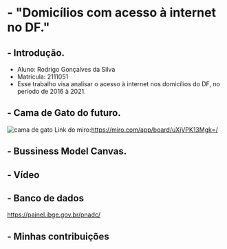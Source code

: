 # - "Domicílios com acesso à internet no DF."

## - Introdução.
- Aluno: Rodrigo Gonçalves da Silva
- Matrícula: 2111051
- Esse trabalho visa analisar o acesso à internet nos domicílios do DF, no período de 2016 à 2021.

## - Cama de Gato do futuro.
![cama de gato](https://user-images.githubusercontent.com/116168650/197582906-2e7375bc-abf7-4a99-942c-537705f79548.png)
Link do miro:https://miro.com/app/board/uXjVPK13Mgk=/

## - Bussiness Model Canvas.


## - Vídeo


## - Banco de dados 
https://painel.ibge.gov.br/pnadc/

## - Minhas contribuições

